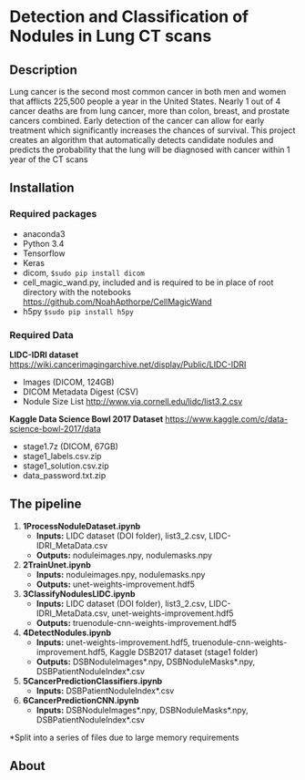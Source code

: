 # Detection and Classification of Nodules in Lung CT scans
## Description
Lung cancer is the second most common cancer in both men and women that afflicts 225,500 people a year in the United States. Nearly 1 out of 4 cancer deaths are from lung cancer, more than colon, breast, and prostate cancers combined. Early detection of the cancer can allow for early treatment which significantly increases the chances of survival. 
This project creates an algorithm that automatically detects candidate nodules and predicts the probability that the lung will be diagnosed with cancer within 1 year of the CT scans

## Installation
### Required packages
* anaconda3
* Python 3.4
* Tensorflow
* Keras
* dicom, `$sudo pip install dicom`
* cell_magic_wand.py, included and is required to be in place of root directory with the notebooks https://github.com/NoahApthorpe/CellMagicWand
* h5py `$sudo pip install h5py`

### Required Data
**LIDC-IDRI dataset**
https://wiki.cancerimagingarchive.net/display/Public/LIDC-IDRI
* Images (DICOM, 124GB)
* DICOM Metadata Digest (CSV)
* Nodule Size List http://www.via.cornell.edu/lidc/list3.2.csv

**Kaggle Data Science Bowl 2017 Dataset** https://www.kaggle.com/c/data-science-bowl-2017/data
* stage1.7z (DICOM, 67GB)
* stage1_labels.csv.zip
* stage1_solution.csv.zip
* data_password.txt.zip

## The pipeline
1.	**1ProcessNoduleDataset.ipynb**
    * **Inputs:** LIDC dataset (DOI folder), list3_2.csv, LIDC-IDRI_MetaData.csv
	* **Outputs:** noduleimages.npy, nodulemasks.npy
2.	**2TrainUnet.ipynb**
	* **Inputs:** noduleimages.npy, nodulemasks.npy
	* **Outputs:** unet-weights-improvement.hdf5
3.	**3ClassifyNodulesLIDC.ipynb**
	* **Inputs:** LIDC dataset (DOI folder), list3_2.csv, LIDC-IDRI_MetaData.csv, unet-weights-improvement.hdf5
	* **Outputs:** truenodule-cnn-weights-improvement.hdf5
4.	**4DetectNodules.ipynb**
	* **Inputs:** unet-weights-improvement.hdf5, truenodule-cnn-weights-improvement.hdf5, Kaggle DSB2017 dataset (stage1 folder)
	* **Outputs:** DSBNoduleImages\*.npy, DSBNoduleMasks\*.npy, DSBPatientNoduleIndex\*.csv 
5.	**5CancerPredictionClassifiers.ipynb**
	* **Inputs:** DSBPatientNoduleIndex*.csv
6.	**6CancerPredictionCNN.ipynb**
	* **Inputs:** DSBNoduleImages*.npy, DSBNoduleMasks*.npy, DSBPatientNoduleIndex*.csv

\*Split into a series of files due to large memory requirements


## About
